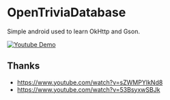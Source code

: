 # OpenTriviaDatabase

Simple android used to learn OkHttp and Gson.

[![Youtube Demo](https://img.youtube.com/vi/0qccwaQVxnU/0.jpg)](https://www.youtube.com/watch?v=0qccwaQVxnU)

## Thanks

* https://www.youtube.com/watch?v=sZWMPYIkNd8
* https://www.youtube.com/watch?v=53BsyxwSBJk

